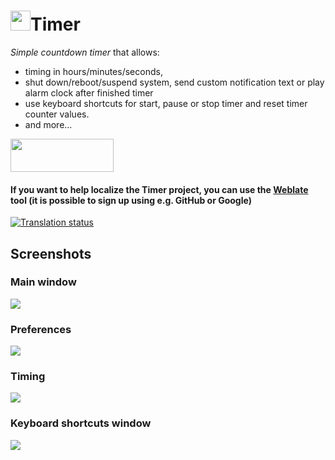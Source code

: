 <h1><img src="https://raw.githubusercontent.com/vikdevelop/timer/main/flatpak/appicon/com.github.vikdevelop.timer.png" width="32" height="32">Timer</h1>

*Simple countdown timer* that allows:

- timing in hours/minutes/seconds,
- shut down/reboot/suspend system, send custom notification text or play alarm clock after finished timer
- use keyboard shortcuts for start, pause or stop timer and reset timer counter values.
- and more...

<a href="https://flathub.org/apps/details/com.github.vikdevelop.timer"><img src="https://flathub.org/assets/badges/flathub-badge-en.png" width=165 height=53></a>
<h4>If you want to help localize the Timer project, you can use the <a href="https://hosted.weblate.org/projects/vikdevelop/timer/">Weblate</a> tool (it is possible to sign up using e.g. GitHub or Google) </h4>

<a href="https://hosted.weblate.org/engage/vikdevelop/">
<img src="https://hosted.weblate.org/widgets/vikdevelop/-/287x66-grey.png" alt="Translation status" />
</a>

<h2>Screenshots</h2>
<h3>Main window</h3>   
<img src=https://raw.githubusercontent.com/vikdevelop/timer/main/img/Timer-gtk4_2-7_1.png>
<h3>Preferences</h3>
<img src=https://raw.githubusercontent.com/vikdevelop/timer/main/img/Timer-gtk4_2-7_2.png>
<h3>Timing</h3>
<img src=https://raw.githubusercontent.com/vikdevelop/timer/main/img/timer-gtk4_2-7_timing.png>
<h3>Keyboard shortcuts window</h3>
<img src=https://raw.githubusercontent.com/vikdevelop/timer/main/img/timer-gtk4_2-7_keys.png>
